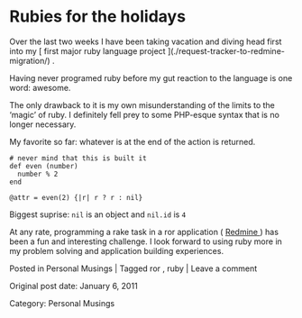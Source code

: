 # Rubies for the holidays

Over the last two weeks I have been taking vacation and diving head first into
my [ first major ruby language project
](./request-tracker-to-redmine-
migration/) .

Having never programed ruby before my gut reaction to the language is one
word: awesome.

The only drawback to it is my own misunderstanding of the limits to the
‘magic’ of ruby. I definitely fell prey to some PHP-esque syntax that is no
longer necessary.

My favorite so far: whatever is at the end of the action is returned.

    
    
    # never mind that this is built it
    def even (number)
      number % 2
    end
    
    @attr = even(2) {|r| r ? r : nil}
    

Biggest suprise: ` nil ` is an object and ` nil.id ` is ` 4 `

At any rate, programming a rake task in a ror application ( [ Redmine
](http://www.redmine.org) ) has been a fun and interesting challenge. I look
forward to using ruby more in my problem solving and application building
experiences.

Posted in Personal Musings | Tagged ror , ruby | Leave a comment 


Original post date: January 6, 2011

Category: Personal Musings